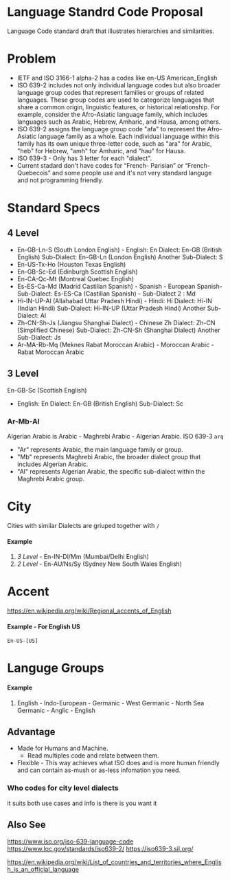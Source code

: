 # Language Standrd Code Proposal
Language Code standard draft that illustrates hierarchies and similarities.

# Problem
- IETF and ISO 3166-1 alpha-2 has a codes like en-US American_English
- ISO 639-2 includes not only individual language codes but also broader language group codes that represent families or groups of related languages. These group codes are used to categorize languages that share a common origin, linguistic features, or historical relationship. For example, consider the Afro-Asiatic language family, which includes languages such as Arabic, Hebrew, Amharic, and Hausa, among others.
- ISO 639-2 assigns the language group code "afa" to represent the Afro-Asiatic language family as a whole. Each individual language within this family has its own unique three-letter code, such as "ara" for Arabic, "heb" for Hebrew, "amh" for Amharic, and "hau" for Hausa.
- ISO 639-3 - Only has 3 letter for each "dialect".
- Current stadard don't have codes for “French- Parisian” or “French-Quebecois” and some people use and it's not very standard languge and not programming friendly.

# Standard Specs

## 4 Level
- En-GB-Ln-S (South London English) - English: En Dialect: En-GB (British English) Sub-Dialect: En-GB-Ln (London English) Another Sub-Dialect: S
- En-US-Tx-Ho (Houston Texas English)
- En-GB-Sc-Ed (Edinburgh Scottish English)
- En-CA-Qc-Mt (Montreal Quebec English)
- Es-ES-Ca-Md (Madrid Castilian Spanish) - Spanish - European Spanish- Sub-Dialect: Es-ES-Ca (Castilian Spanish) - Sub-Dialect 2 : Md
- Hi-IN-UP-Al (Allahabad Uttar Pradesh Hindi) - Hindi: Hi Dialect: Hi-IN (Indian Hindi) Sub-Dialect: Hi-IN-UP (Uttar Pradesh Hindi) Another Sub-Dialect: Al
- Zh-CN-Sh-Js (Jiangsu Shanghai Dialect) - Chinese Zh Dialect: Zh-CN (Simplified Chinese) Sub-Dialect: Zh-CN-Sh (Shanghai Dialect) Another Sub-Dialect:  Js
- Ar-MA-Rb-Mq (Meknes Rabat Moroccan Arabic) - Moroccan Arabic - Rabat Moroccan Arabic

## 3 Level
En-GB-Sc (Scottish English)
- English: En Dialect: En-GB (British English) Sub-Dialect: Sc

### Ar-Mb-Al
Algerian Arabic is Arabic - Maghrebi Arabic - Algerian Arabic. ISO 639-3	`arq`

 - "Ar" represents Arabic, the main language family or group.
 - "Mb" represents Maghrebi Arabic, the broader dialect group that includes Algerian Arabic.
 - "Al" represents Algerian Arabic, the specific sub-dialect within the Maghrebi Arabic group.

# City

Cities with similar Dialects are griuped together with `/`

#### Example

1. *3 Level* - En-IN-Dl/Mm (Mumbai/Delhi English)
2. *2 Level* - En-AU/Ns/Sy (Sydney New South Wales English)

# Accent
https://en.wikipedia.org/wiki/Regional_accents_of_English

#### Example - For English US

`En-US-[US]`

# Languge Groups

#### Example

1. English - Indo-European - Germanic - West Germanic - North Sea Germanic - Anglic - English

## Advantage 

- Made for Humans and Machine.
  - Read multiples code and relate between them.
- Flexible - This way achieves what ISO does and is more human friendly and can contain as-mush or as-less infomation you need.

### Who codes for city level dialects

it suits both use cases and info is there is you want it

## Also See

https://www.iso.org/iso-639-language-code
https://www.loc.gov/standards/iso639-2/
https://iso639-3.sil.org/

https://en.wikipedia.org/wiki/List_of_countries_and_territories_where_English_is_an_official_language
